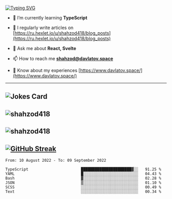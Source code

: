 [![Typing SVG](https://readme-typing-svg.herokuapp.com?font=Turret+Road&height=30&lines=HI!+I%60m+Frontend+Developer)](https://git.io/typing-svg)

- 🌱 I’m currently learning **TypeScript**

- 📝 I regularly write articles on [https://ru.hexlet.io/u/shahzod418/blog_posts](https://ru.hexlet.io/u/shahzod418/blog_posts)

- 💬 Ask me about **React, Svelte**

- 📫 How to reach me **shahzod@davlatov.space**

- 📄 Know about my experiences [https://www.davlatov.space/](https://www.davlatov.space/)

---
![Jokes Card](https://readme-jokes.vercel.app/api?theme=radical)
---
![shahzod418](https://github-readme-stats.vercel.app/api/top-langs?username=shahzod418&show_icons=true&theme=radical&locale=en&layout=compact)
---
![shahzod418](https://github-readme-stats.vercel.app/api?username=shahzod418&show_icons=true&theme=radical&locale=en&count_private=true)
---
[![GitHub Streak](http://github-readme-streak-stats.herokuapp.com?user=shahzod418&theme=radical&date_format=M%20j%5B%2C%20Y%5D)](https://git.io/streak-stats)
---
<!--START_SECTION:waka-->

```text
From: 10 August 2022 - To: 09 September 2022

TypeScript                       ██████████████████████▓░░   91.25 %
YAML                             █░░░░░░░░░░░░░░░░░░░░░░░░   04.43 %
Bash                             ▓░░░░░░░░░░░░░░░░░░░░░░░░   02.28 %
JSON                             ▒░░░░░░░░░░░░░░░░░░░░░░░░   01.10 %
SCSS                             ░░░░░░░░░░░░░░░░░░░░░░░░░   00.49 %
Text                             ░░░░░░░░░░░░░░░░░░░░░░░░░   00.34 %
```

<!--END_SECTION:waka-->
